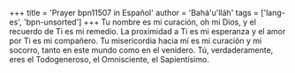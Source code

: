 +++
title = 'Prayer bpn11507 in Español'
author = 'Bahá'u'lláh'
tags = ['lang-es', 'bpn-unsorted']
+++
Tu nombre es mi curación, oh mi Dios, y el recuerdo de Ti es mi remedio. La proximidad a Ti es mi esperanza y el amor por Ti es mi compañero. Tu misericordia hacia mí es mi curación y mi socorro, tanto en este mundo como en el venidero. Tú, verdaderamente, eres el Todogeneroso, el Omnisciente, el Sapientísimo.
